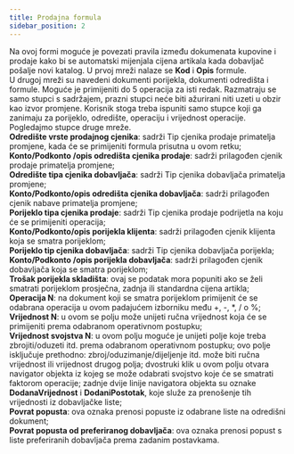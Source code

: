 ```yaml
---
title: Prodajna formula
sidebar_position: 2
---
```


Na ovoj formi moguće je povezati pravila između dokumenata kupovine i prodaje kako bi se automatski mijenjala cijena artikala kada dobavljač pošalje novi katalog. 
U prvoj mreži nalaze se **Kod** i **Opis** formule.      
U drugoj mreži su navedeni dokumenti porijekla, dokumenti odredišta i formule. Moguće je primijeniti do 5 operacija za isti redak. Razmatraju se samo stupci s sadržajem, prazni stupci neće biti ažurirani niti uzeti u obzir kao izvor promjene. Korisnik stoga treba ispuniti samo stupce koji ga zanimaju za porijeklo, odredište, operaciju i vrijednost operacije. Pogledajmo stupce druge mreže.    
**Odredište vrste prodajnog cjenika**: sadrži Tip cjenika prodaje primatelja promjene, kada će se primijeniti formula prisutna u ovom retku;       
**Konto/Podkonto /opis odredišta cjenika prodaje**: sadrži prilagođen cjenik prodaje primatelja promjene;            
**Odredište tipa cjenika dobavljača**: sadrži Tip cjenika dobavljača primatelja promjene;         
**Konto/Podkonto/opis odredišta cjenika dobavljača**: sadrži prilagođen cjenik nabave primatelja promjene;            
**Porijeklo tipa cjenika prodaje**: sadrži Tip cjenika prodaje podrijetla na koju će se primijeniti operacija;       
**Konto/Podkonto/opis porijekla klijenta**: sadrži prilagođen cjenik  klijenta koja se smatra porijeklom;        
**Porijeklo tip cjenika dobavljača**: sadrži Tip cjenika dobavljača porijekla;  
**Konto/Podkonto /opis porijekla dobavljača**: sadrži prilagođen cjenik dobavljača koja se smatra porijeklom;          
**Trošak porijekla skladišta**: ovaj se podatak mora popuniti ako se želi smatrati porijeklom prosječna, zadnja ili standardna cijena artikla;        
**Operacija N**: na dokument koji se smatra porijeklom primijenit će se odabrana operacija u ovom padajućem izborniku među  +, -, *, / o %;          
**Vrijednost N**: u ovom se polju može unijeti ručna vrijednost koja će se primijeniti prema odabranom operativnom postupku;           
**Vrijednost svojstva N**: u ovom polju moguće je unijeti polje koje treba zbrojiti/oduzeti itd. prema odabranom operativnom postupku; ovo polje isključuje prethodno: zbroj/oduzimanje/dijeljenje itd. može biti ručna vrijednost ili vrijednost drugog polja; dvostruki klik u ovom polju otvara navigator objekta iz kojeg se može odabrati svojstvo koje će se smatrati faktorom operacije; zadnje dvije linije navigatora objekta su oznake **DodanaVrijednost** i **DodaniPostotak**, koje služe za prenošenje tih vrijednosti iz dobavljačke liste;             
**Povrat popusta**: ova oznaka prenosi popuste iz odabrane liste na odredišni dokument;       
**Povrat popusta od preferiranog dobavljača**: ova oznaka prenosi popust s liste preferiranih dobavljača prema zadanim postavkama.